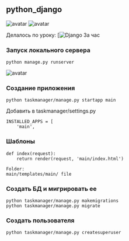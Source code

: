 ## python_django
![avatar](https://i.imgur.com/QS72Jez.png)
![avatar](https://i.imgur.com/KeR7wbC.png)

Делалось по уроку:
[![Django За час](https://www.youtube.com/watch?v=6K83dgjkQNw)

### Запуск локального сервера
```
python manage.py runserver
```
![avatar](https://i.imgur.com/2L0O1M1.png)

### Создание приложения
```
python taskmanager/manage.py startapp main
```
Добавить в taskmanager/settings.py 
```
INSTALLED_APPS = [
    'main',
```

### Шаблоны
```
def index(request):
    return render(request, 'main/index.html')

Folder:
main/templates/main/ file
```
### Создать БД и мигрировать ее
```
python taskmanager/manage.py makemigrations
python taskmanager/manage.py migrate
```

### Создать пользователя
```
python taskmanager/manage.py createsuperuser
```